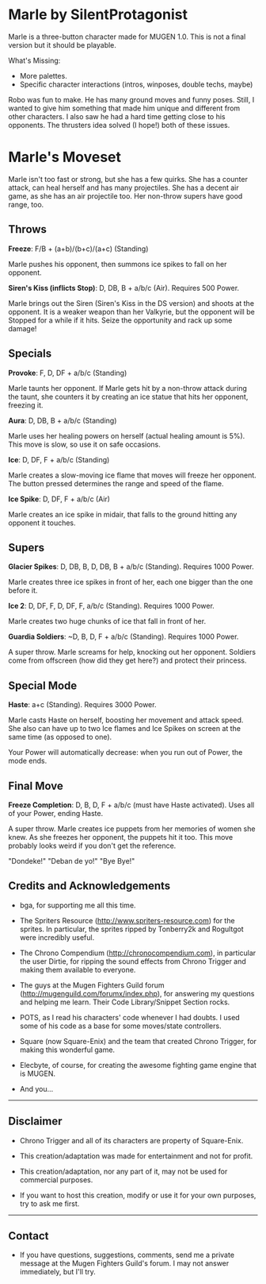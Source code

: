 
Marle by SilentProtagonist 
================================

Marle is a three-button character made for MUGEN 1.0.
This is not a final version but it should be playable.

What's Missing:

- More palettes.
- Specific character interactions (intros, winposes, double techs, maybe)

Robo was fun to make. He has many ground moves and funny poses. Still, I 
wanted to give him something that made him unique and different from other
characters. I also saw he had a hard time getting close to his opponents.
The thrusters idea solved (I hope!) both of these issues. 


Marle's Moveset
==============

Marle isn't too fast or strong, but she has a few quirks. She 
has a counter attack, can heal herself and has many projectiles. 
She has a decent air game, as she has an air projectile too. 
Her non-throw supers have good range, too.

Throws
--------------

**Freeze**: F/B + (a+b)/(b+c)/(a+c) (Standing)

Marle pushes his opponent, then summons ice spikes to fall on 
her opponent.

**Siren's Kiss (inflicts Stop)**: D, DB, B + a/b/c (Air). Requires 500 Power.

Marle brings out the Siren (Siren's Kiss in the DS version) and 
shoots at the opponent. It is a weaker weapon than her Valkyrie, 
but the opponent will be Stopped for a while if it hits. Seize 
the opportunity and rack up some damage!

Specials
--------

**Provoke**: F, D, DF + a/b/c (Standing)

Marle taunts her opponent. If Marle gets hit by a non-throw attack 
during the taunt, she counters it by creating an ice statue that 
hits her opponent, freezing it.

**Aura**: D, DB, B + a/b/c (Standing)

Marle uses her healing powers on herself (actual healing amount is 
5%). This move is slow, so use it on safe occasions.

**Ice**: D, DF, F + a/b/c (Standing)

Marle creates a slow-moving ice flame that moves  will freeze her 
opponent. The button pressed determines the range and speed of the 
flame.

**Ice Spike**: D, DF, F + a/b/c (Air)

Marle creates an ice spike in midair, that falls to the ground 
hitting any opponent it touches.


Supers
------

**Glacier Spikes**: D, DB, B, D, DB, B + a/b/c (Standing). Requires 1000 Power.

Marle creates three ice spikes in front of her, each one bigger than 
the one before it. 

**Ice 2**: D, DF, F, D, DF, F, a/b/c (Standing). Requires 1000 Power.

Marle creates two huge chunks of ice that fall in front of her.

**Guardia Soldiers**: ~D, B, D, F + a/b/c (Standing). Requires 1000 Power.

A super throw. Marle screams for help, knocking out her opponent. 
Soldiers come from offscreen (how did they get here?) and protect 
their princess.


Special Mode
------------

**Haste**: a+c (Standing). Requires 3000 Power.

Marle casts Haste on herself, boosting her movement and attack speed. 
She also can have up to two Ice flames and Ice Spikes on screen 
at the same time (as opposed to one).

Your Power will automatically decrease: when you run out of Power, 
the mode ends.

Final Move
----------

**Freeze Completion**: D, B, D, F + a/b/c (must have Haste activated). Uses all of your Power, ending Haste.

A super throw. Marle creates ice puppets from her memories of women 
she knew. As she freezes her opponent, the puppets hit it too. 
This move probably looks weird if you don't get the reference.

"Dondeke!" "Deban de yo!"  "Bye Bye!"


Credits and Acknowledgements
----------------------------

- bga, for supporting me all this time.

- The Spriters Resource (http://www.spriters-resource.com) for the sprites. In particular,
  the sprites ripped by Tonberry2k and Rogultgot were incredibly useful.

- The Chrono Compendium (http://chronocompendium.com), in particular the user Dirtie, for
  ripping the sound effects from Chrono Trigger and making them available to everyone.

- The guys at the Mugen Fighters Guild forum (http://mugenguild.com/forumx/index.php),
  for answering my questions and helping me learn. Their Code Library/Snippet Section rocks.

- POTS, as I read his characters' code whenever I had doubts. I used some of his code as a
  base for some moves/state controllers.

- Square (now Square-Enix) and the team that created Chrono Trigger, for making this
wonderful game.

- Elecbyte, of course, for creating the awesome fighting game engine that is MUGEN.

- And you...

---------- 
Disclaimer
----------

- Chrono Trigger and all of its characters are property of Square-Enix.

- This creation/adaptation was made for entertainment and not for profit.

- This creation/adaptation, nor any part of it, may not be used for commercial purposes. 

- If you want to host this creation, modify or use it for your own purposes,
  try to ask me first.

-------
Contact
-------

- If you have questions, suggestions, comments, send me a private message at the Mugen Fighters Guild's forum.
  I may not answer immediately, but I'll try.